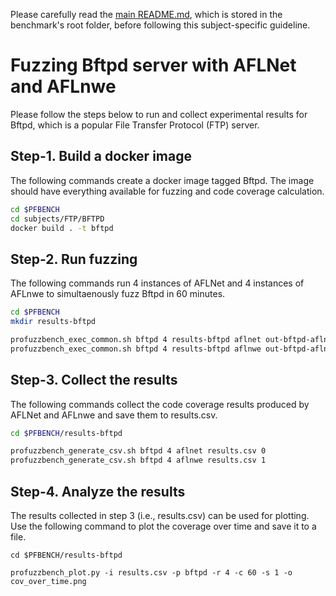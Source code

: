 Please carefully read the [main README.md](../../../README.md), which is stored in the benchmark's root folder, before following this subject-specific guideline.

# Fuzzing Bftpd server with AFLNet and AFLnwe
Please follow the steps below to run and collect experimental results for Bftpd, which is a popular File Transfer Protocol (FTP) server.

## Step-1. Build a docker image
The following commands create a docker image tagged Bftpd. The image should have everything available for fuzzing and code coverage calculation.

```bash
cd $PFBENCH
cd subjects/FTP/BFTPD
docker build . -t bftpd
```

## Step-2. Run fuzzing
The following commands run 4 instances of AFLNet and 4 instances of AFLnwe to simultaenously fuzz Bftpd in 60 minutes.

```bash
cd $PFBENCH
mkdir results-bftpd

profuzzbench_exec_common.sh bftpd 4 results-bftpd aflnet out-bftpd-aflnet "-t 1000+ -m none -P FTP -D 10000 -q 3 -s 3 -E -K" 3600 5 &
profuzzbench_exec_common.sh bftpd 4 results-bftpd aflnwe out-bftpd-aflnwe "-t 1000+ -m none -D 10000 -K" 3600 5
```

## Step-3. Collect the results
The following commands collect the code coverage results produced by AFLNet and AFLnwe and save them to results.csv.

```bash
cd $PFBENCH/results-bftpd

profuzzbench_generate_csv.sh bftpd 4 aflnet results.csv 0
profuzzbench_generate_csv.sh bftpd 4 aflnwe results.csv 1
```

## Step-4. Analyze the results
The results collected in step 3 (i.e., results.csv) can be used for plotting. Use the following command to plot the coverage over time and save it to a file.

```
cd $PFBENCH/results-bftpd

profuzzbench_plot.py -i results.csv -p bftpd -r 4 -c 60 -s 1 -o cov_over_time.png
```
